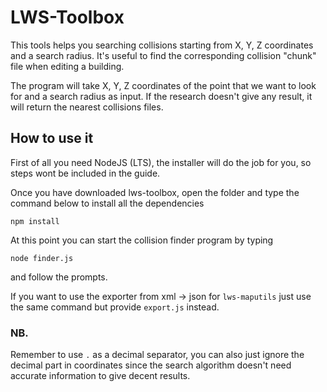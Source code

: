 # LWS-Toolbox

This tools helps you searching collisions starting from X, Y, Z coordinates and a search radius. It's useful to find the corresponding collision "chunk" file when editing a building.

The program will take X, Y, Z coordinates of the point that we want to look for and a search radius as input. If the research doesn't give any result, it will return the nearest collisions files.

## How to use it

First of all you need NodeJS (LTS), the installer will do the job for you, so steps wont be included in the guide.

Once you have downloaded lws-toolbox, open the folder and type the command below to install all the dependencies
```
npm install
```

At this point you can start the collision finder program by typing
```
node finder.js
```
and follow the prompts.

If you want to use the exporter from xml -> json for `lws-maputils` just use the same command but provide `export.js` instead.

### NB.
Remember to use `.` as a decimal separator, you can also just ignore the decimal part in coordinates since the search algorithm doesn't need accurate information to give decent results.